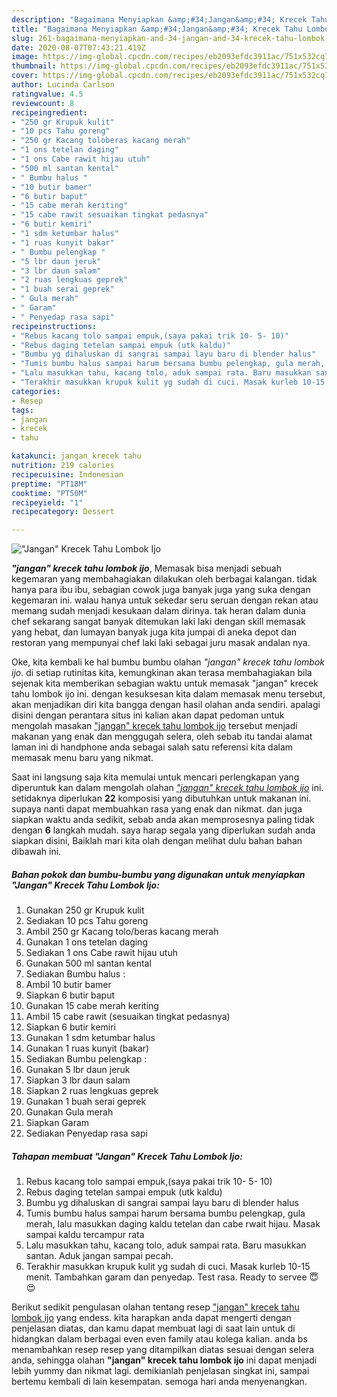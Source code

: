 ```yaml
---
description: "Bagaimana Menyiapkan &amp;#34;Jangan&amp;#34; Krecek Tahu Lombok Ijo yang Lezat"
title: "Bagaimana Menyiapkan &amp;#34;Jangan&amp;#34; Krecek Tahu Lombok Ijo yang Lezat"
slug: 261-bagaimana-menyiapkan-and-34-jangan-and-34-krecek-tahu-lombok-ijo-yang-lezat
date: 2020-08-07T07:43:21.419Z
image: https://img-global.cpcdn.com/recipes/eb2093efdc3911ac/751x532cq70/jangan-krecek-tahu-lombok-ijo-foto-resep-utama.jpg
thumbnail: https://img-global.cpcdn.com/recipes/eb2093efdc3911ac/751x532cq70/jangan-krecek-tahu-lombok-ijo-foto-resep-utama.jpg
cover: https://img-global.cpcdn.com/recipes/eb2093efdc3911ac/751x532cq70/jangan-krecek-tahu-lombok-ijo-foto-resep-utama.jpg
author: Lucinda Carlson
ratingvalue: 4.5
reviewcount: 8
recipeingredient:
- "250 gr Krupuk kulit"
- "10 pcs Tahu goreng"
- "250 gr Kacang toloberas kacang merah"
- "1 ons tetelan daging"
- "1 ons Cabe rawit hijau utuh"
- "500 ml santan kental"
- " Bumbu halus "
- "10 butir bamer"
- "6 butir baput"
- "15 cabe merah keriting"
- "15 cabe rawit sesuaikan tingkat pedasnya"
- "6 butir kemiri"
- "1 sdm ketumbar halus"
- "1 ruas kunyit bakar"
- " Bumbu pelengkap "
- "5 lbr daun jeruk"
- "3 lbr daun salam"
- "2 ruas lengkuas geprek"
- "1 buah serai geprek"
- " Gula merah"
- " Garam"
- " Penyedap rasa sapi"
recipeinstructions:
- "Rebus kacang tolo sampai empuk,(saya pakai trik 10- 5- 10)"
- "Rebus daging tetelan sampai empuk (utk kaldu)"
- "Bumbu yg dihaluskan di sangrai sampai layu baru di blender halus"
- "Tumis bumbu halus sampai harum bersama bumbu pelengkap, gula merah, lalu masukkan daging kaldu tetelan dan cabe rwait hijau. Masak sampai kaldu tercampur rata"
- "Lalu masukkan tahu, kacang tolo, aduk sampai rata. Baru masukkan santan. Aduk jangan sampai pecah."
- "Terakhir masukkan krupuk kulit yg sudah di cuci. Masak kurleb 10-15 menit. Tambahkan garam dan penyedap. Test rasa. Ready to servee 😇😍"
categories:
- Resep
tags:
- jangan
- krecek
- tahu

katakunci: jangan krecek tahu 
nutrition: 219 calories
recipecuisine: Indonesian
preptime: "PT18M"
cooktime: "PT50M"
recipeyield: "1"
recipecategory: Dessert

---
```



![&#34;Jangan&#34; Krecek Tahu Lombok Ijo](https://img-global.cpcdn.com/recipes/eb2093efdc3911ac/751x532cq70/jangan-krecek-tahu-lombok-ijo-foto-resep-utama.jpg)

<b><i>&#34;jangan&#34; krecek tahu lombok ijo</i></b>, Memasak bisa menjadi sebuah kegemaran yang membahagiakan dilakukan oleh berbagai kalangan. tidak hanya para ibu ibu, sebagian cowok juga banyak juga yang suka dengan kegemaran ini. walau hanya untuk sekedar seru seruan dengan rekan atau memang sudah menjadi kesukaan dalam dirinya. tak heran dalam dunia chef sekarang sangat banyak ditemukan laki laki dengan skill memasak yang hebat, dan lumayan banyak juga kita jumpai di aneka depot dan restoran yang mempunyai chef laki laki sebagai juru masak andalan nya.



Oke, kita kembali ke hal bumbu bumbu olahan <i>&#34;jangan&#34; krecek tahu lombok ijo</i>. di setiap rutinitas kita, kemungkinan akan terasa membahagiakan bila sejenak kita memberikan sebagian waktu untuk memasak &#34;jangan&#34; krecek tahu lombok ijo ini. dengan kesuksesan kita dalam memasak menu tersebut, akan menjadikan diri kita bangga dengan hasil olahan anda sendiri. apalagi disini dengan perantara situs ini kalian akan dapat pedoman untuk mengolah masakan <u>&#34;jangan&#34; krecek tahu lombok ijo</u> tersebut menjadi makanan yang enak dan menggugah selera, oleh sebab itu tandai alamat laman ini di handphone anda sebagai salah satu referensi kita dalam memasak menu baru yang nikmat.


Saat ini langsung saja kita memulai untuk mencari perlengkapan yang diperuntuk kan dalam mengolah olahan <u><i>&#34;jangan&#34; krecek tahu lombok ijo</i></u> ini. setidaknya diperlukan <b>22</b> komposisi yang dibutuhkan untuk makanan ini. supaya nanti dapat membuahkan rasa yang enak dan nikmat. dan juga siapkan waktu anda sedikit, sebab anda akan memprosesnya paling tidak dengan <b>6</b> langkah mudah. saya harap segala yang diperlukan sudah anda siapkan disini, Baiklah mari kita olah dengan melihat dulu bahan bahan dibawah ini.

<!--inarticleads1-->

##### Bahan pokok dan bumbu-bumbu yang digunakan untuk menyiapkan &#34;Jangan&#34; Krecek Tahu Lombok Ijo:

1. Gunakan 250 gr Krupuk kulit
1. Sediakan 10 pcs Tahu goreng
1. Ambil 250 gr Kacang tolo/beras kacang merah
1. Gunakan 1 ons tetelan daging
1. Sediakan 1 ons Cabe rawit hijau utuh
1. Gunakan 500 ml santan kental
1. Sediakan  Bumbu halus :
1. Ambil 10 butir bamer
1. Siapkan 6 butir baput
1. Gunakan 15 cabe merah keriting
1. Ambil 15 cabe rawit (sesuaikan tingkat pedasnya)
1. Siapkan 6 butir kemiri
1. Gunakan 1 sdm ketumbar halus
1. Gunakan 1 ruas kunyit (bakar)
1. Sediakan  Bumbu pelengkap :
1. Gunakan 5 lbr daun jeruk
1. Siapkan 3 lbr daun salam
1. Siapkan 2 ruas lengkuas geprek
1. Gunakan 1 buah serai geprek
1. Gunakan  Gula merah
1. Siapkan  Garam
1. Sediakan  Penyedap rasa sapi




<!--inarticleads2-->

##### Tahapan membuat &#34;Jangan&#34; Krecek Tahu Lombok Ijo:

1. Rebus kacang tolo sampai empuk,(saya pakai trik 10- 5- 10)
1. Rebus daging tetelan sampai empuk (utk kaldu)
1. Bumbu yg dihaluskan di sangrai sampai layu baru di blender halus
1. Tumis bumbu halus sampai harum bersama bumbu pelengkap, gula merah, lalu masukkan daging kaldu tetelan dan cabe rwait hijau. Masak sampai kaldu tercampur rata
1. Lalu masukkan tahu, kacang tolo, aduk sampai rata. Baru masukkan santan. Aduk jangan sampai pecah.
1. Terakhir masukkan krupuk kulit yg sudah di cuci. Masak kurleb 10-15 menit. Tambahkan garam dan penyedap. Test rasa. Ready to servee 😇😍




Berikut sedikit pengulasan olahan tentang resep <u>&#34;jangan&#34; krecek tahu lombok ijo</u> yang endess. kita harapkan anda dapat mengerti dengan penjelasan diatas, dan kamu dapat membuat lagi di saat lain untuk di hidangkan dalam berbagai even even family atau kolega kalian. anda bs menambahkan resep resep yang ditampilkan diatas sesuai dengan selera anda, sehingga olahan <b>&#34;jangan&#34; krecek tahu lombok ijo</b> ini dapat menjadi lebih yummy dan nikmat lagi. demikianlah penjelasan singkat ini, sampai bertemu kembali di lain kesempatan. semoga hari anda menyenangkan.
